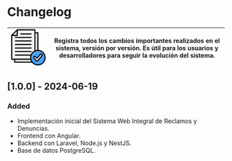 # Changelog
| <img src="./assets/main/logo-versiones.png" alt="Logo" width="300"/> | Registra todos los cambios importantes realizados en el sistema, versión por versión. Es útil para los usuarios y desarrolladores para seguir la evolución del sistema. |
|------------------------------------------------|---------------------------------------------------------------------------------------------------------------------------------------------------------------------------------------------------------------------------|

## [1.0.0] - 2024-06-19
### Added
- Implementación inicial del Sistema Web Integral de Reclamos y Denuncias.
- Frontend con Angular.
- Backend con Laravel, Node.js y NestJS.
- Base de datos PostgreSQL.
